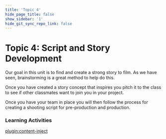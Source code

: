 ```yaml
---
title: 'Topic 4'
hide_page_title: false
show_sidebar: '1'
hide_git_sync_repo_link: false
---
```


# Topic 4: Script and Story Development

Our goal in this unit is to find and create a strong story to film. As we have seen, brainstorming is a great method to help do this.

Once you have created a story concept that inspires you pitch it to the class to see if other classmates want to join you in your project.

Once you have your team in place you will then follow the process for creating a shooting script for pre-production and production.

### Learning Activities
[plugin:content-inject](../_8-4)
